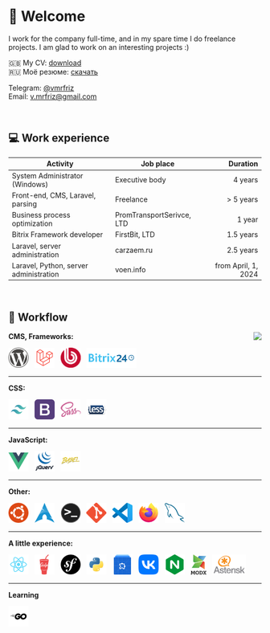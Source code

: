# 👋 Welcome

I work for the company full-time, and in my spare time I do freelance projects. I am glad to work on an interesting projects :)

🇬🇧 My CV: [download](https://raw.githubusercontent.com/vmrfriz/vmrfriz.github.io/master/data/Candidate_Valeriy_Grechukha_(vmrfriz).pdf)<br>
🇷🇺 Моё резюме: [скачать](https://raw.githubusercontent.com/vmrfriz/vmrfriz.github.io/master/data/%D0%92%D0%B0%D0%BB%D0%B5%D1%80%D0%B8%D0%B9%20%D0%92%D0%B0%D0%B4%D0%B8%D0%BC%D0%BE%D0%B2%D0%B8%D1%87%20%D0%93%D1%80%D0%B5%D1%87%D1%83%D1%85%D0%B0.pdf)

Telegram: [@vmrfriz](https://t.me/vmrfriz)<br>
Email: [v.mrfriz@gmail.com](mailto:v.mrfriz@gmail.com)

<br>

## 💻 Work experience

| Activity | Job place | Duration |
|-|-|-:|
| System Administrator (Windows) | Executive body | 4 years |
| Front-end, CMS, Laravel, parsing | Freelance | > 5 years |
| Business process optimization | PromTransportSerivce, LTD | 1 year |
| Bitrix Framework developer | FirstBit, LTD | 1.5 years |
| Laravel, server administration | carzaem.ru | 2.5 years |
| Laravel, Python, server administration | voen.info | from April, 1, 2024 |

<br>

## 🧳 Workflow

<img src="https://github-readme-stats-vmrfriz.vercel.app/api/top-langs/?username=vmrfriz&layout=compact&show_icons=true&langs_count=20&bg_color=30,e96443,904e95&text_color=fff&title_color=fff" align="right">

**CMS, Frameworks:**

<a href="https://wordpress.org/" title="WordPress"><img src="https://github.com/github/explore/blob/bd6117b16e6379da99b114c4f09f776d80cade6a/topics/wordpress/wordpress.png?raw=true" height="40" /></a>
&nbsp;
<a href="https://laravel.com/" title="Laravel"><img src="https://github.com/github/explore/blob/bd6117b16e6379da99b114c4f09f776d80cade6a/topics/laravel/laravel.png?raw=true" height="40" /></a>
&nbsp;
<a href="https://www.1c-bitrix.ru/" title="1C-Bitrix"><img src="icons/1c-bitrix.svg" height="40" /></a>
&nbsp;
<a href="https://www.bitrix24.com/" title="Bitrix24"><img src="icons/bitrix24.png" height="40" /></a>

----

**CSS:**

<a href="https://tailwindcss.com/" title="TailwindCSS"><img src="https://github.com/github/explore/blob/bd6117b16e6379da99b114c4f09f776d80cade6a/topics/tailwind/tailwind.png?raw=true" height="40" /></a>
&nbsp;
<a href="https://getbootstrap.com/" title="Bootstrap"><img src="https://github.com/github/explore/blob/bd6117b16e6379da99b114c4f09f776d80cade6a/topics/bootstrap/bootstrap.png?raw=true" height="40" /></a>
&nbsp;
<a href="https://sass-lang.com/" title="Sass"><img src="https://github.com/github/explore/blob/bd6117b16e6379da99b114c4f09f776d80cade6a/topics/sass/sass.png?raw=true" height="40" /></a>
&nbsp;
<a href="https://lesscss.org/" title="Less"><img src="https://github.com/github/explore/blob/bd6117b16e6379da99b114c4f09f776d80cade6a/topics/less/less.png?raw=true" height="40" /></a>

----

**JavaScript:**

<a href="https://vuejs.org/" title="Vue"><img src="https://raw.githubusercontent.com/github/explore/bd6117b16e6379da99b114c4f09f776d80cade6a/topics/vue/vue.png?raw=true" height="40" /></a>
&nbsp;
<a href="https://jquery.com/" title="jQuery"><img src="icons/jquery.svg" height="40" /></a>
&nbsp;
<a href="https://babeljs.io/" title="Babel"><img src="https://github.com/github/explore/blob/bd6117b16e6379da99b114c4f09f776d80cade6a/topics/babel/babel.png?raw=true" height="40" /></a>

----

**Other:**

<a href="https://ubuntu.com/" title="Ubuntu Server"><img src="https://github.com/github/explore/blob/bd6117b16e6379da99b114c4f09f776d80cade6a/topics/ubuntu/ubuntu.png?raw=true" height="40" /></a>
&nbsp;
<a href="https://manjaro.org/" title="Manjaro Linux"><img src="https://github.com/github/explore/blob/bd6117b16e6379da99b114c4f09f776d80cade6a/topics/archlinux/archlinux.png?raw=true" height="40" /></a>
&nbsp;
<a href="https://en.wikipedia.org/wiki/Command_(computing)" title="Terminal"><img src="https://github.com/github/explore/blob/bd6117b16e6379da99b114c4f09f776d80cade6a/topics/terminal/terminal.png?raw=true" height="40" /></a>
&nbsp;
<a href="https://git-scm.com/" title="Git"><img src="icons/git.png" height="40" /></a>
&nbsp;
<a href="https://code.visualstudio.com/" title="Visual Studio Code"><img src="https://raw.githubusercontent.com/github/explore/80688e429a7d4ef2fca1e82350fe8e3517d3494d/topics/visual-studio-code/visual-studio-code.png" height="40" /></a>
&nbsp;
<a href="https://www.mozilla.org/firefox/" title="Firefox"><img src="https://github.com/github/explore/blob/bd6117b16e6379da99b114c4f09f776d80cade6a/topics/firefox/firefox.png?raw=true" height="40" /></a>
&nbsp;
<a href="https://www.mysql.com/" title="MySQL"><img src="https://raw.githubusercontent.com/devicons/devicon/7a4ca8aa871d6dca81691e018d31eed89cb70a76/icons/mysql/mysql-plain.svg" height="40" /></a>

----

**A little experience:**

<a href="https://ru.reactjs.org/" title="Vue"><img src="https://github.com/github/explore/blob/80688e429a7d4ef2fca1e82350fe8e3517d3494d/topics/react/react.png?raw=true" height="40" /></a>
&nbsp;
<a href="https://gulpjs.com/" title="Gulp"><img src="https://github.com/github/explore/blob/bd6117b16e6379da99b114c4f09f776d80cade6a/topics/gulp/gulp.png?raw=true" height="40" /></a>
&nbsp;
<a href="https://symfony.com/" title="Symfony"><img src="https://github.com/github/explore/blob/bd6117b16e6379da99b114c4f09f776d80cade6a/topics/symfony/symfony.png?raw=true" height="40" /></a>
&nbsp;
<a href="https://www.python.org/" title="Python"><img src="https://github.com/github/explore/blob/bd6117b16e6379da99b114c4f09f776d80cade6a/topics/python/python.png?raw=true" height="40" /></a>
&nbsp;
<a href="https://developer.chrome.com/docs/extensions/mv3/getstarted/" title="Developing an extension for Chrome"><img src="https://github.com/github/explore/blob/80688e429a7d4ef2fca1e82350fe8e3517d3494d/topics/chrome-extension/chrome-extension.png?raw=true" height="40" /></a>
&nbsp;
<a href="https://dev.vk.com/" title="VK Mini Apps"><img src="https://github.com/github/explore/blob/dda8994b8fe441d0d31867d8add48e8924ff15de/topics/vk/vk.png?raw=true" height="40" /></a>
&nbsp;
<a href="https://www.nginx.com/" title="Installing and configuring Nginx and Apache"><img src="https://github.com/github/explore/blob/dda8994b8fe441d0d31867d8add48e8924ff15de/topics/nginx/nginx.png?raw=true" height="40" /></a>
&nbsp;
<a href="https://modx.com/" title="MODX"><img src="icons/modx.svg" height="40" /></a>
&nbsp;
<a href="https://www.asterisk.org/" title="Asterisk"><img src="icons/asterisk.svg" height="40" /></a>

----

**Learning**

<a href="https://go.dev/" title="Golang"><img src="https://github.com/github/explore/blob/bd6117b16e6379da99b114c4f09f776d80cade6a/topics/go/go.png?raw=true" height="40" /></a>

<!--
[![Top Langs](https://github-readme-stats-vmrfriz.vercel.app/api/top-langs/?username=vmrfriz&layout=compact&show_icons=true&langs_count=20&bg_color=30,e96443,904e95&text_color=fff&title_color=fff)](https://github.com/vmrfriz?tab=repositories)
[![Top Langs](https://github-readme-stats-vmrfriz.vercel.app/api/top-langs/?username=vmrfriz&layout=compact&show_icons=true&langs_count=20&bg_color=315,D3CCE3,E9E4F0)](https://github.com/vmrfriz?tab=repositories)
-->
